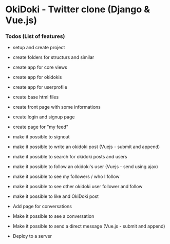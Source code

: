 # OkiDoki - Twitter clone (Django & Vue.js)

### Todos (List of features)
- setup and create project
- create folders for structurs and similar
- create app for core views
- create app for okidokis
- create app for userprofile

- create base html files
- create front page with some informations
- create login and signup page

- create page for "my feed"
- make it possible to signout
- make it possible to write an okidoki post (Vuejs - submit and append)
- make it possible to search for okidoki posts and users
- make it possible to follow an okidoki's user (Vuejs - send using ajax)
- make it possible to see my followers / who I follow
- make it possible to see other okidoki user follower and follow

- make it possible to like and OkiDoki post

- Add page for conversations
- Make it possible to see a conversation
- Make it possible to send a direct message (Vue.js - submit and append)

- Deploy to a server
